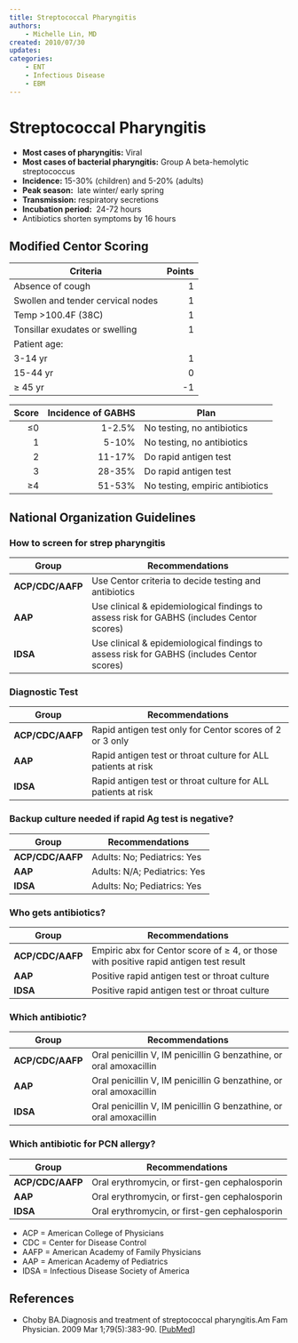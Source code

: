 ```yaml
---
title: Streptococcal Pharyngitis
authors:
    - Michelle Lin, MD
created: 2010/07/30
updates:
categories:
    - ENT
    - Infectious Disease
    - EBM
---
```


# Streptococcal Pharyngitis

- **Most cases of pharyngitis:** Viral
- **Most cases of bacterial pharyngitis:** Group A beta-hemolytic streptococcus
- **Incidence:** 15-30% (children) and 5-20% (adults) 
- **Peak season:**  late winter/ early spring
- **Transmission:** respiratory secretions
- **Incubation period:**  24-72 hours
- Antibiotics shorten symptoms by 16 hours

## Modified Centor Scoring

| Criteria                          | Points |
| --------------------------------- | -----: |
| Absence of cough                  |      1 |
| Swollen and tender cervical nodes |      1 |
| Temp &gt;100.4F (38C)             |      1 |
| Tonsillar exudates or swelling    |      1 |
| Patient age:                      |        |
| 3-14 yr                           |      1 |
| 15-44 yr                          |      0 |
| &ge; 45 yr                        |     -1 |

| Score | Incidence of GABHS | Plan                            |
| ----: | -----------------: | ------------------------------- |
| &le;0 |             1-2.5% | No testing, no antibiotics      |
|     1 |              5-10% | No testing, no antibiotics      |
|     2 |             11-17% | Do rapid antigen test           |
|     3 |             28-35% | Do rapid antigen test           |
| &ge;4 |             51-53% | No testing, empiric antibiotics |

## National Organization Guidelines

### How to screen for strep pharyngitis

| Group            | Recommendations                                                                           |
| ---------------- | ----------------------------------------------------------------------------------------- |
| **ACP/CDC/AAFP** | Use Centor criteria to decide testing and antibiotics                                     |
| **AAP**          | Use clinical & epidemiological findings to assess risk for GABHS (includes Centor scores) |
| **IDSA**         | Use clinical & epidemiological findings to assess risk for GABHS (includes Centor scores) |

### Diagnostic Test

| Group            | Recommendations                                               |
| ---------------- | ------------------------------------------------------------- |
| **ACP/CDC/AAFP** | Rapid antigen test only for Centor scores of 2 or 3 only      |
| **AAP**          | Rapid antigen test or throat culture for ALL patients at risk |
| **IDSA**         | Rapid antigen test or throat culture for ALL patients at risk |

### Backup culture needed if rapid Ag test is negative?

| Group            | Recommendations              |
| ---------------- | ---------------------------- |
| **ACP/CDC/AAFP** | Adults: No; Pediatrics: Yes  |
| **AAP**          | Adults: N/A; Pediatrics: Yes |
| **IDSA**         | Adults: No; Pediatrics: Yes  |

### Who gets antibiotics?

| Group            | Recommendations                                                                          |
| ---------------- | ---------------------------------------------------------------------------------------- |
| **ACP/CDC/AAFP** | Empiric abx for Centor score of &ge; 4, or those with positive rapid antigen test result |
| **AAP**          | Positive rapid antigen test or throat culture                                            |
| **IDSA**         | Positive rapid antigen test or throat culture                                            |

### Which antibiotic?

| Group            | Recommendations                                                                                                                                  |
| ---------------- | ------------------------------------------------------------------------------------------------------------------------------------------------ |
| **ACP/CDC/AAFP** | Oral <span class="drug">penicillin</span> V, IM <span class="drug">penicillin</span> G benzathine, or oral <span class="drug">amoxacillin</span> |
| **AAP**          | Oral <span class="drug">penicillin</span> V, IM <span class="drug">penicillin</span> G benzathine, or oral <span class="drug">amoxacillin</span> |
| **IDSA**         | Oral <span class="drug">penicillin</span> V, IM <span class="drug">penicillin</span> G benzathine, or oral <span class="drug">amoxacillin</span> |

### Which antibiotic for PCN allergy?

| Group            | Recommendations                                                         |
| ---------------- | ----------------------------------------------------------------------- |
| **ACP/CDC/AAFP** | Oral <span class="drug">erythromycin</span>, or first-gen cephalosporin |
| **AAP**          | Oral <span class="drug">erythromycin</span>, or first-gen cephalosporin |
| **IDSA**         | Oral <span class="drug">erythromycin</span>, or first-gen cephalosporin |

- ACP = American College of Physicians
- CDC = Center for Disease Control
- AAFP = American Academy of Family Physicians
- AAP = American Academy of Pediatrics
- IDSA = Infectious Disease Society of America 

## References

- Choby BA.Diagnosis and treatment of streptococcal pharyngitis.Am Fam Physician. 2009 Mar 1;79(5):383-90. [[PubMed](http://www.ncbi.nlm.nih.gov/pubmed/?term=19275067)]
